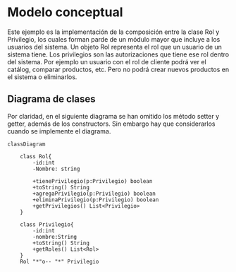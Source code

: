 # Modelo conceptual
Este ejemplo es la implementación de la composición entre la clase Rol y Privilegio, los cuales 
forman parde de un módulo mayor que incluye a los usuarios del sistema. 
Un objeto Rol representa el rol que un usuario de un sistema tiene. Los privilegios son las
autorizaciones que tiene ese rol dentro del sistema. Por ejemplo un usuario con el rol de cliente
podrá ver el catálog, comparar productos, etc.  Pero no podrá crear nuevos productos en el sistema
o eliminarlos.  

## Diagrama de clases
Por claridad, en el siguiente diagrama se han omitido los método setter y getter, además de los constructors. Sin embargo
hay que considerarlos cuando se implemente el diagrama.

````mermaid
classDiagram
    
    class Rol{
        -id:int
        -Nombre: string
        
        +tienePrivilegio(p:Privilegio) boolean
        +toString() String
        +agregaPrivilegio(p:Privilegio) boolean
        +eliminaPrivilegio(p:Privilegio) boolean
        +getPrivilegios() List<Privilegio>
    }
    
    class Privilegio{
        -id:int
        -nombre:String
        +toString() String
        +getRoles() List<Rol>
    }
    Rol "*"o-- "*" Privilegio
````

